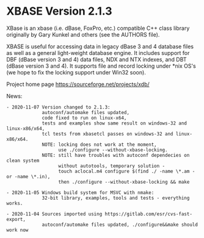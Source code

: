 # XBASE Version 2.1.3

XBase is an xbase (i.e. dBase, FoxPro, etc.) compatible C++ class library 
originally by Gary Kunkel and others (see the AUTHORS file).

XBASE is useful for accessing data in legacy dBase 3 and 4 database files as
well as a general light-weight database engine.  It includes support for
DBF (dBase version 3 and 4) data files, NDX and NTX indexes, and DBT 
(dBase version 3 and 4).  It supports file and record locking under *nix
OS's (we hope to fix the locking support under Win32 soon).

Project home page https://sourceforge.net/projects/xdb/

News:
    
    - 2020-11-07 Version changed to 2.1.3:
                 autoconf/automake files updated,
                 code fixed to run on linux-x64, 
                 tests and examples show same result on windows-32 and linux-x86/x64,
                 tcl tests from xbasetcl passes on windows-32 and linux-x86/x64.
                 NOTE: locking does not work at the moment,
                       use ./configure --without-xbase-locking.
                 NOTE: still have troubles with autoconf dependecies on clean system
                       without autotools, temporary solution -
                       touch aclocal.m4 configure $(find ./ -name \*.am -or -name \*.in),
                       then ./configure --without-xbase-locking && make

    - 2020-11-05 Windows build system for MSVC with nmake:
                 32-bit library, examples, tools and tests - everything works.
                 
    - 2020-11-04 Sources imported using https://gitlab.com/esr/cvs-fast-export,
                 autoconf/automake files updated, ./configure&&make should work now
